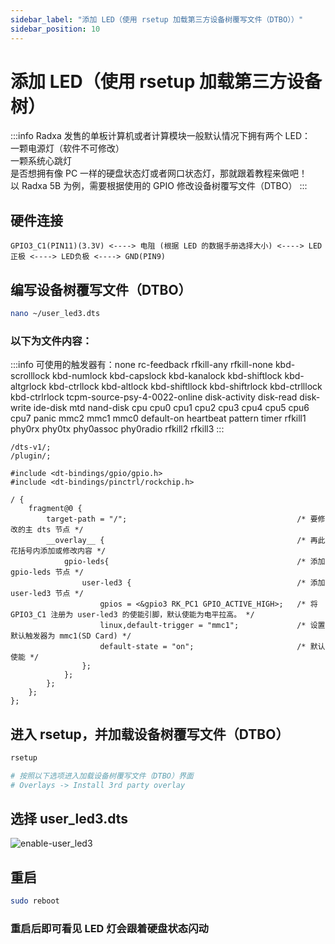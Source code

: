 ```yaml
---
sidebar_label: "添加 LED（使用 rsetup 加载第三方设备树覆写文件（DTBO））"
sidebar_position: 10
---
```


# 添加 LED（使用 rsetup 加载第三方设备树）

:::info
Radxa 发售的单板计算机或者计算模块一般默认情况下拥有两个 LED：  
一颗电源灯（软件不可修改）  
一颗系统心跳灯  
是否想拥有像 PC 一样的硬盘状态灯或者网口状态灯，那就跟着教程来做吧！  
以 Radxa 5B 为例，需要根据使用的 GPIO 修改设备树覆写文件（DTBO）
:::

## 硬件连接

```
GPIO3_C1(PIN11)(3.3V) <----> 电阻 (根据 LED 的数据手册选择大小) <----> LED正极 <----> LED负极 <----> GND(PIN9)
```

## 编写设备树覆写文件（DTBO）

```bash
nano ~/user_led3.dts
```

### 以下为文件内容：

:::info
可使用的触发器有：none rc-feedback rfkill-any rfkill-none kbd-scrolllock kbd-numlock kbd-capslock kbd-kanalock kbd-shiftlock kbd-altgrlock kbd-ctrllock kbd-altlock kbd-shiftllock kbd-shiftrlock kbd-ctrlllock kbd-ctrlrlock tcpm-source-psy-4-0022-online disk-activity disk-read disk-write ide-disk mtd nand-disk cpu cpu0 cpu1 cpu2 cpu3 cpu4 cpu5 cpu6 cpu7 panic mmc2 mmc1 mmc0 default-on heartbeat pattern timer rfkill1 phy0rx phy0tx phy0assoc phy0radio rfkill2 rfkill3
:::

```
/dts-v1/;
/plugin/;

#include <dt-bindings/gpio/gpio.h>
#include <dt-bindings/pinctrl/rockchip.h>

/ {
    fragment@0 {
        target-path = "/";                                      /* 要修改的主 dts 节点 */
        __overlay__ {                                           /* 再此花括号内添加或修改内容 */
            gpio-leds{                                          /* 添加 gpio-leds 节点 */
                user-led3 {                                     /* 添加 user-led3 节点 */
                    gpios = <&gpio3 RK_PC1 GPIO_ACTIVE_HIGH>;   /* 将 GPIO3_C1 注册为 user-led3 的使能引脚，默认使能为电平拉高。 */
                    linux,default-trigger = "mmc1";             /* 设置默认触发器为 mmc1(SD Card) */
                    default-state = "on";                       /* 默认使能 */
                };
            };
        };
    };
};
```

## 进入 rsetup，并加载设备树覆写文件（DTBO）

```bash
rsetup

# 按照以下选项进入加载设备树覆写文件（DTBO）界面
# Overlays -> Install 3rd party overlay
```

## 选择 user_led3.dts

![enable-user_led3](/img/general-tutorial/enable-user-led3.webp)

## 重启

```bash
sudo reboot
```

### 重启后即可看见 LED 灯会跟着硬盘状态闪动
